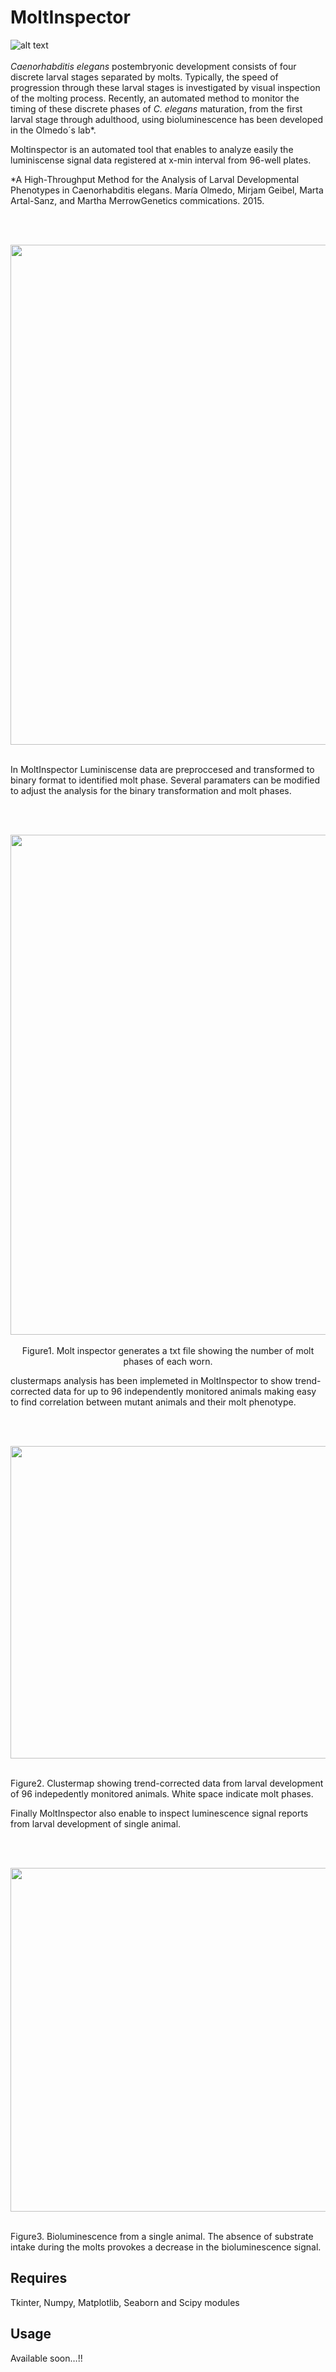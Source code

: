 # MoltInspector
![alt text](https://github.com/ginerorama/MoltInspector/blob/master/page.png)
<br />
<br />
*Caenorhabditis elegans* postembryonic development consists of four discrete larval stages separated by molts. Typically, the speed of progression through these larval stages is investigated by visual inspection of the molting process. Recently, an automated method to monitor the timing of these discrete phases of *C. elegans* maturation, from the first larval stage through adulthood, using bioluminescence has been developed in the Olmedo´s lab*. 

Moltinspector is an automated tool that enables to analyze easily the luminiscense signal data registered at x-min interval from 96-well plates. 



*A High-Throughput Method for the Analysis of Larval Developmental Phenotypes in Caenorhabditis elegans. María Olmedo, Mirjam Geibel, Marta Artal-Sanz, and Martha MerrowGenetics commications. 2015. 


<br />
<br />
<p align="center">
<img src="https://github.com/ginerorama/MoltInspector/blob/master/main_window.png" width="750" height="800">
<br />
<br />



In MoltInspector Luminiscense data are preproccesed and transformed to binary format to identified molt phase. Several paramaters can be modified to adjust the analysis for the binary transformation and molt phases.

<br />
<br />
<p align="center">
<img src="https://github.com/ginerorama/MoltInspector/blob/master/molt_analysis.png" width="750" height="800">
<br />
<br />
Figure1. Molt inspector generates a txt file showing the number of molt phases of each worn.


clustermaps analysis has been implemeted in MoltInspector to show trend-corrected data for up to 96 independently monitored animals making easy to find correlation between mutant animals and their molt phenotype. 


<br />
<br />
<p align="center">
<img src="https://github.com/ginerorama/MoltInspector/blob/master/clusermap.png" width="950" height="500">
<br />
<br />

Figure2. Clustermap showing trend-corrected data from larval development of 96 indepedently monitored animals. White space indicate molt phases.

Finally MoltInspector also enable to inspect luminescence signal reports from larval development of single animal.


<br />
<br />
<p align="center">
<img src="https://github.com/ginerorama/MoltInspector/blob/master/graphic.png" width="750" height="550">
<br />
<br />

Figure3. Bioluminescence from a single animal. The absence of substrate intake during the molts provokes a decrease in the bioluminescence signal.



## Requires	
Tkinter, Numpy, Matplotlib, Seaborn and Scipy modules

## Usage
Available soon…!!

